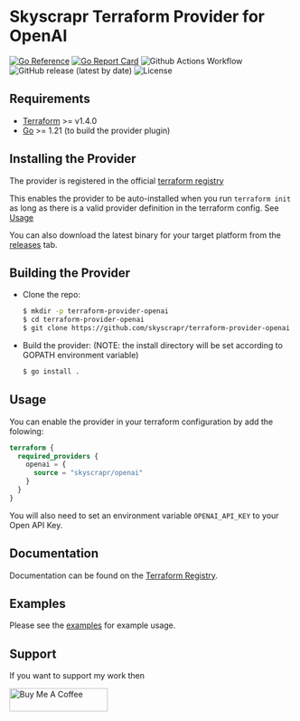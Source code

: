 # Skyscrapr Terraform Provider for OpenAI

[![Go Reference](https://pkg.go.dev/badge/github.com/skyscrapr/terraform-provider-openai.svg)](https://pkg.go.dev/github.com/skyscrapr/terraform-provider-openai)
[![Go Report Card](https://goreportcard.com/badge/github.com/skyscrapr/terraform-provider-openai)](https://goreportcard.com/report/github.com/skyscrapr/terraform-provider-openai)
![Github Actions Workflow](https://github.com/skyscrapr/terraform-provider-openai/actions/workflows/test.yml/badge.svg)
![GitHub release (latest by date)](https://img.shields.io/github/v/release/skyscrapr/terraform-provider-openai)
![License](https://img.shields.io/dub/l/vibe-d.svg)

## Requirements

- [Terraform](https://www.terraform.io/downloads.html) >= v1.4.0
- [Go](https://golang.org/doc/install) >= 1.21 (to build the provider plugin)

## Installing the Provider

The provider is registered in the official [terraform registry](https://registry.terraform.io/providers/skyscrapr/openai/latest) 

This enables the provider to be auto-installed when you run ```terraform init``` as long as there is a valid provider definition in the terraform config. See [Usage](https://github.com/skyscrapr/terraform-provider-openai?tab=readme-ov-file#usage)

You can also download the latest binary for your target platform from the [releases](https://github.com/skyscrapr/terraform-provider-openai/releases) tab.

## Building the Provider

- Clone the repo:
    ```sh
    $ mkdir -p terraform-provider-openai
    $ cd terraform-provider-openai
    $ git clone https://github.com/skyscrapr/terraform-provider-openai
    ```

- Build the provider: (NOTE: the install directory will be set according to GOPATH environment variable)
    ```sh
    $ go install .
    ```

## Usage

You can enable the provider in your terraform configuration by add the folowing:
```terraform
terraform {
  required_providers {
    openai = {
      source = "skyscrapr/openai"
    }
  }
}
```
You will also need to set an environment variable `OPENAI_API_KEY` to your Open API Key. 

## Documentation

Documentation can be found on the [Terraform Registry](https://registry.terraform.io/providers/skyscrapr/openai/latest). 

## Examples

Please see the [examples](https://github.com/skyscrapr/terraform-provider-openai/tree/main/examples) for example usage.

## Support

If you want to support my work then

<a href="https://www.buymeacoffee.com/skyscrapr" target="_blank"><img src="https://cdn.buymeacoffee.com/buttons/default-orange.png" alt="Buy Me A Coffee" height="41" width="174"></a>
